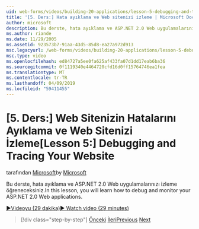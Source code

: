 ```yaml
---
uid: web-forms/videos/building-20-applications/lesson-5-debugging-and-tracing-your-website
title: '[5. Ders:] Hata ayıklama ve Web sitenizi izleme | Microsoft Docs'
author: microsoft
description: Bu derste, hata ayıklama ve ASP.NET 2.0 Web uygulamalarınızı izleme öğreneceksiniz.
ms.author: riande
ms.date: 11/29/2005
ms.assetid: 923573b7-91aa-43d5-85d8-ea27a972d913
msc.legacyurl: /web-forms/videos/building-20-applications/lesson-5-debugging-and-tracing-your-website
msc.type: video
ms.openlocfilehash: ed84727a5ee0fa625af433fa07d1dd17eab6ba36
ms.sourcegitcommit: 0f1119340e4464720cfd16d0ff15764746ea1fea
ms.translationtype: MT
ms.contentlocale: tr-TR
ms.lasthandoff: 04/09/2019
ms.locfileid: "59411455"
---
```

# <a name="lesson-5-debugging-and-tracing-your-website"></a><span data-ttu-id="fe9a3-103">[5. Ders:] Web Sitenizin Hatalarını Ayıklama ve Web Sitenizi İzleme</span><span class="sxs-lookup"><span data-stu-id="fe9a3-103">[Lesson 5:] Debugging and Tracing Your Website</span></span>

<span data-ttu-id="fe9a3-104">tarafından [Microsoft](https://github.com/microsoft)</span><span class="sxs-lookup"><span data-stu-id="fe9a3-104">by [Microsoft](https://github.com/microsoft)</span></span>

<span data-ttu-id="fe9a3-105">Bu derste, hata ayıklama ve ASP.NET 2.0 Web uygulamalarınızı izleme öğreneceksiniz.</span><span class="sxs-lookup"><span data-stu-id="fe9a3-105">In this lesson, you will learn how to debug and monitor your ASP.NET 2.0 Web applications.</span></span>

[<span data-ttu-id="fe9a3-106">&#9654;Videoyu (29 dakika)</span><span class="sxs-lookup"><span data-stu-id="fe9a3-106">&#9654; Watch video (29 minutes)</span></span>](https://channel9.msdn.com/Blogs/ASP-NET-Site-Videos/lesson-5-debugging-and-tracing-your-website)

> [!div class="step-by-step"]
> <span data-ttu-id="fe9a3-107">[Önceki](lesson-4-understanding-web-application-state.md)
> [İleri](lesson-6-working-with-stylesheets-and-master-pages.md)</span><span class="sxs-lookup"><span data-stu-id="fe9a3-107">[Previous](lesson-4-understanding-web-application-state.md)
[Next](lesson-6-working-with-stylesheets-and-master-pages.md)</span></span>
